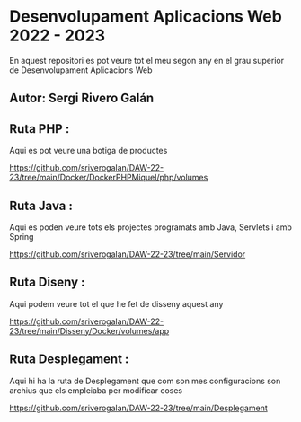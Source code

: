 # Desenvolupament Aplicacions Web 2022 - 2023
En aquest repositori es pot veure tot el meu segon any en el grau superior de Desenvolupament Aplicacions Web  
## Autor: Sergi Rivero Galán

## Ruta PHP : 
Aqui es pot veure una botiga de productes 

https://github.com/sriverogalan/DAW-22-23/tree/main/Docker/DockerPHPMiquel/php/volumes

## Ruta Java : 
Aqui es poden veure tots els projectes programats amb Java, Servlets i amb Spring

https://github.com/sriverogalan/DAW-22-23/tree/main/Servidor 

## Ruta Diseny :
Aqui podem veure tot el que he fet de disseny aquest any 

https://github.com/sriverogalan/DAW-22-23/tree/main/Disseny/Docker/volumes/app

## Ruta Desplegament :
Aqui hi ha la ruta de Desplegament que com son mes configuracions son archius que els empleiaba per modificar coses

https://github.com/sriverogalan/DAW-22-23/tree/main/Desplegament
